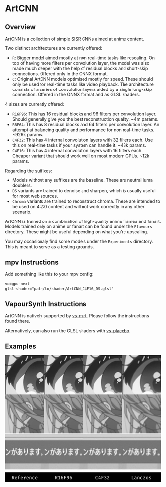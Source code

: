 # ArtCNN

## Overview
ArtCNN is a collection of simple SISR CNNs aimed at anime content.

Two distinct architectures are currently offered:
- `R`: Bigger model aimed mostly at non real-time tasks like rescaling. On top of having more filters per convolution layer, the model was also made much deeper with the help of residual blocks and short-skip connections. Offered only in the ONNX format.
- `C`: Original ArtCNN models optimised mostly for speed. These should only be used for real-time tasks like video playback. The architecture consists of a series of convolution layers aided by a single long-skip connection. Offered in the ONNX format and as GLSL shaders.

4 sizes are currently offered:
- `R16F96`: This has 16 residual blocks and 96 filters per convolution layer. Should generally give you the best reconstruction quality. ~4m params.
- `R8F64`: This has 8 residual blocks and 64 filters per convolution layer. An attempt at balancing quality and performance for non real-time tasks. ~926k params.
- `C4F32`: This has 4 internal convolution layers with 32 filters each. Use this on real-time tasks if your system can handle it. ~48k params.
- `C4F16`: This has 4 internal convolution layers with 16 filters each. Cheaper variant that should work well on most modern GPUs. ~12k params.

Regarding the suffixes:
- Models without any suffixes are the baseline. These are neutral luma doublers.
- `DS` variants are trained to denoise and sharpen, which is usually useful for most web sources.
- `Chroma` variants are trained to reconstruct chroma. These are intended to be used on 4:2:0 content and will not work correctly in any other scenario.

ArtCNN is trained on a combination of high-quality anime frames and fanart. Models trained only on anime or fanart can be found under the `Flavours` directory. These might be useful depending on what you're upscaling.

You may occasionaly find some models under the `Experiments` directory. This is meant to serve as a testing grounds.

## mpv Instructions
Add something like this to your mpv config:
```
vo=gpu-next
glsl-shader="path/to/shader/ArtCNN_C4F16_DS.glsl"
```

## VapourSynth Instructions
ArtCNN is natively supported by [vs-mlrt](https://github.com/AmusementClub/vs-mlrt). Please follow the instructions found there.

Alternatively, can also run the GLSL shaders with [vs-placebo](https://github.com/Lypheo/vs-placebo).

## Examples
![ArtCNN Example](./Images/artcnn_examples.png "ArtCNN Example")
